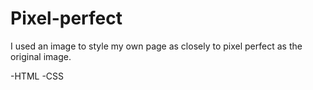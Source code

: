 # Pixel-perfect

I used an image to style my own page as closely to pixel perfect as the original image.


-HTML -CSS

